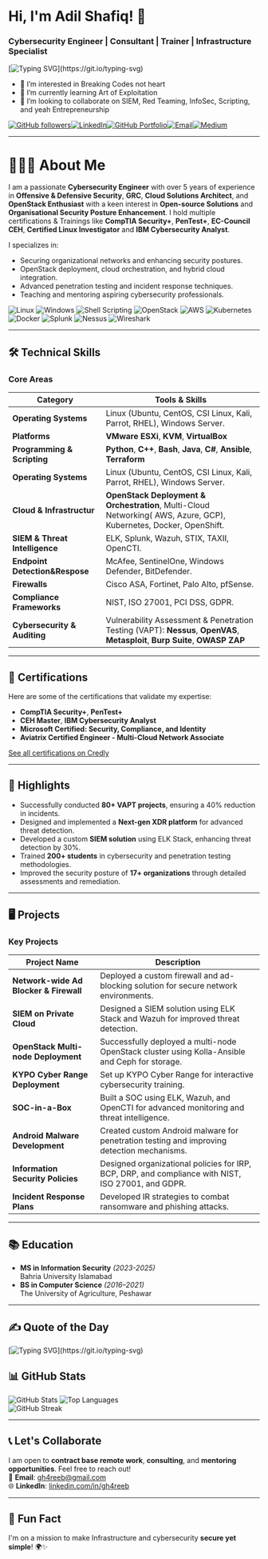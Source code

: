 # Hi, I'm Adil Shafiq! 👋  
### Cybersecurity Engineer | Consultant | Trainer | Infrastructure Specialist

[![Typing SVG](https://readme-typing-svg.demolab.com/?lines=Over+5+Years+of+Experience;Penetration+Tester;Offensive+Security;Defensive+Security;GRC+Specialist;Incident+Response;OpenStack+Expert+|+XDR+Developer;Securing+Digital+Landscapes!;Welcome+to+My+GitHub!)](https://git.io/typing-svg)
- 👀 I’m interested in Breaking Codes not heart
- 🌱 I’m currently learning Art of Exploitation
- 💞️ I’m looking to collaborate on SIEM, Red Teaming, InfoSec, Scripting, and yeah Entrepreneurship

[![GitHub followers](https://img.shields.io/github/followers/gh4reeb?style=social)](https://github.com/gh4reeb)[![LinkedIn](https://img.shields.io/badge/-LinkedIn-blue?style=flat-square&logo=linkedin&logoColor=white&link=https://linkedin.com/in/gh4reeb)](https://linkedin.com/in/gh4reeb)[![GitHub Portfolio](https://img.shields.io/badge/Portfolio-GitHub-lightgrey?style=flat-square&logo=github&logoColor=white)](https://github.com/gh4reeb)[![Email](https://img.shields.io/badge/Email-adilshafiq%40rebluepk.com-red?style=flat-square&logo=gmail&logoColor=white)](mailto:gh4reeb@gmail.com)[![Medium](https://img.shields.io/badge/Medium-%23000000.svg?style=for-the-badge&logo=medium&logoColor=white)](https://medium.com/@gh4reeb)

---

# 🚀👨‍💻 About Me  
I am a passionate **Cybersecurity Engineer** with over 5 years of experience in **Offensive & Defensive Security**, **GRC**, **Cloud Solutions Architect**, and **OpenStack Enthusiast** with a keen interest in **Open-source Solutions** and **Organisational Security Posture Enhancement**. I hold multiple certifications & Trainings like **CompTIA Security+**, **PenTest+**, **EC-Council CEH**, **Certified Linux Investigator** and **IBM Cybersecurity Analyst**.

I specializes in:
- Securing organizational networks and enhancing security postures.  
- OpenStack deployment, cloud orchestration, and hybrid cloud integration.  
- Advanced penetration testing and incident response techniques.  
- Teaching and mentoring aspiring cybersecurity professionals.

![Linux](https://img.shields.io/badge/Linux-FCC624?style=for-the-badge&logo=linux&logoColor=black) ![Windows](https://img.shields.io/badge/Windows-0078D6?style=for-the-badge&logo=windows&logoColor=white) ![Shell Scripting](https://img.shields.io/badge/Shell_Scripting-%23FF8C00.svg?style=for-the-badge&logo=gnu-bash&logoColor=white) ![OpenStack](https://img.shields.io/badge/OpenStack-%23F01742.svg?style=for-the-badge&logo=openstack&logoColor=white) ![AWS](https://img.shields.io/badge/AWS-%23FF9900.svg?style=for-the-badge&logo=amazon-aws&logoColor=white) ![Kubernetes](https://img.shields.io/badge/Kubernetes-%23326CE5.svg?style=for-the-badge&logo=kubernetes&logoColor=white) ![Docker](https://img.shields.io/badge/Docker-%230db7ed.svg?style=for-the-badge&logo=docker&logoColor=white) ![Splunk](https://img.shields.io/badge/Splunk-%23A6CB38.svg?style=for-the-badge&logo=splunk&logoColor=black) ![Nessus](https://img.shields.io/badge/Nessus-%2300A9E0.svg?style=for-the-badge&logo=tenable&logoColor=white) ![Wireshark](https://img.shields.io/badge/Wireshark-%231675BD.svg?style=for-the-badge&logo=wireshark&logoColor=white)  

---

## 🛠️ Technical Skills  
   
### **Core Areas**  
| **Category**                   | **Tools & Skills**                                                                                       |
|--------------------------------|----------------------------------------------------------------------------------------------------------|
| **Operating Systems**          | Linux (Ubuntu, CentOS, CSI Linux, Kali, Parrot, RHEL), Windows Server.                                   |
| **Platforms**                  | **VMware ESXi**, **KVM**, **VirtualBox**                                                    |
| **Programming & Scripting**    | **Python**, **C++**, **Bash**, **Java**, **C#**, **Ansible**, **Terraform**                              |
| **Operating Systems**          | Linux (Ubuntu, CentOS, CSI Linux, Kali, Parrot, RHEL), Windows Server.                                            |
| **Cloud & Infrastructur**      | **OpenStack Deployment & Orchestration**, Multi-Cloud Networking( AWS, Azure, GCP), Kubernetes, Docker, OpenShift.|
| **SIEM & Threat Intelligence** | ELK, Splunk, Wazuh, STIX, TAXII, OpenCTI.                                                                         |
| **Endpoint Detection&Respose** | McAfee, SentinelOne, Windows Defender, BitDefender.                                                               |
| **Firewalls**                  | Cisco ASA, Fortinet, Palo Alto, pfSense.                                                                          |
| **Compliance Frameworks**      | NIST, ISO 27001, PCI DSS, GDPR.                                                                                   |
| **Cybersecurity & Auditing**   | Vulnerability Assessment & Penetration Testing (VAPT): **Nessus**, **OpenVAS**, **Metasploit**, **Burp Suite**, **OWASP ZAP** |

---

## 📜 Certifications  
Here are some of the certifications that validate my expertise:  
- **CompTIA Security+**, **PenTest+**  
- **CEH Master**, **IBM Cybersecurity Analyst**  
- **Microsoft Certified: Security, Compliance, and Identity**  
- **Aviatrix Certified Engineer - Multi-Cloud Network Associate**  

[See all certifications on Credly](https://www.credly.com/users/adil-shafiq.1b69fe6c/badges)

---

## 🌟 Highlights  
- Successfully conducted **80+ VAPT projects**, ensuring a 40% reduction in incidents.  
- Designed and implemented a **Next-gen XDR platform** for advanced threat detection.  
- Developed a custom **SIEM solution** using ELK Stack, enhancing threat detection by 30%.  
- Trained **200+ students** in cybersecurity and penetration testing methodologies.  
- Improved the security posture of **17+ organizations** through detailed assessments and remediation.  

---

## 🖥️ Projects  
### Key Projects  
| **Project Name**                        | **Description**                                                                                      |
|-----------------------------------------|------------------------------------------------------------------------------------------------------|
| **Network-wide Ad Blocker & Firewall**  | Deployed a custom firewall and ad-blocking solution for secure network environments.                |
| **SIEM on Private Cloud**               | Designed a SIEM solution using ELK Stack and Wazuh for improved threat detection.                   |
| **OpenStack Multi-node Deployment**     | Successfully deployed a multi-node OpenStack cluster using Kolla-Ansible and Ceph for storage.      |
| **KYPO Cyber Range Deployment**         | Set up KYPO Cyber Range for interactive cybersecurity training.                                     |
| **SOC-in-a-Box**                        | Built a SOC using ELK, Wazuh, and OpenCTI for advanced monitoring and threat intelligence.          |
| **Android Malware Development**         | Created custom Android malware for penetration testing and improving detection mechanisms.          |
| **Information Security Policies**       | Designed organizational policies for IRP, BCP, DRP, and compliance with NIST, ISO 27001, and GDPR.  |
| **Incident Response Plans**             | Developed IR strategies to combat ransomware and phishing attacks.                                  |

---

## 📚 Education  
- **MS in Information Security** _(2023-2025)_  
  Bahria University Islamabad  
- **BS in Computer Science** _(2016–2021)_  
  The University of Agriculture, Peshawar  

---
## ✍️ Quote of the Day  
[![Typing SVG](https://readme-typing-svg.demolab.com/?font=Fira+Code&size=25&duration=6000&pause=100&color=00D01B&random=true&width=1000&height=80&lines=Cybersecurity+is+not+an+option,+it's+a+priority.;Risk+management+drives+business+success.;Think+like+a+hacker,+act+like+a+defender.............;Innovation+lives+where+risks+are+managed..............;Data+is+the+new+currency,+protect+it!.............;Secure+infrastructure,+secure+future..............;Your+network+is+only+as+secure+as+your+weakest+link..............;In+cybersecurity,+complacency+is+the+enemy..............;Hackers+never+rest,+neither+should+your+defenses..............;Every+business+decision+is+a+risk+decision..............;Resilience+is+the+new+security+strategy..............;Don't+just+react,+anticipate+and+defend..............;Breaches+are+expensive,+prevention+isn't..............;Security+is+a+journey,+not+a+destination..............;In+business,+failure+to+prepare+is+preparing+to+fail..............;Strong+policies+build+strong+security..............;The+cloud+is+secure,+if+you+secure+it..............;Cyber+awareness+saves+time+and+money..............;Encryption+is+trust+in+digital+form..............;Innovation+happens+where+security+meets+strategy..............)](https://git.io/typing-svg)

## 📊 GitHub Stats  

![GitHub Stats](https://github-readme-stats.vercel.app/api?username=gh4reeb&show_icons=true&hide_border=true&theme=tokyonight) ![Top Languages](https://github-readme-stats.vercel.app/api/top-langs/?username=gh4reeb&layout=compact&theme=tokyonight)   
![GitHub Streak](https://github-readme-streak-stats.herokuapp.com?user=gh4reeb&theme=radical)


---

## 📞 Let's Collaborate  

I am open to **contract base remote work**, **consulting**, and **mentoring opportunities**. Feel free to reach out!  
📧 **Email**: [gh4reeb@gmail.com](mailto:gh4reeb@gmail.com)  
🌐 **LinkedIn**: [linkedin.com/in/gh4reeb](https://linkedin.com/in/gh4reeb)  

---

## 🌟 Fun Fact  
I'm on a mission to make Infrastructure and cybersecurity **secure yet simple**! 🌍✨
